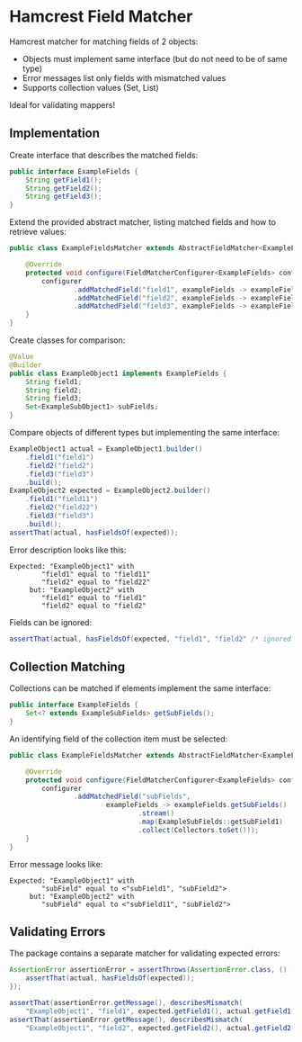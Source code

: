 # Hamcrest Field Matcher

Hamcrest matcher for matching fields of 2 objects:

* Objects must implement same interface (but do not need to be of same type)
* Error messages list only fields with mismatched values
* Supports collection values (Set, List)

Ideal for validating mappers!

## Implementation

Create interface that describes the matched fields:

```java
public interface ExampleFields {
    String getField1();
    String getField2();
    String getField3();
}
```

Extend the provided abstract matcher, listing matched fields and how to retrieve values:

```java
public class ExampleFieldsMatcher extends AbstractFieldMatcher<ExampleFields> {

    @Override
    protected void configure(FieldMatcherConfigurer<ExampleFields> configurer) {
        configurer
                .addMatchedField("field1", exampleFields -> exampleFields.getField1())
                .addMatchedField("field2", exampleFields -> exampleFields.getField2())
                .addMatchedField("field3", exampleFields -> exampleFields.getField3());
    }
}
```

Create classes for comparison:

```java
@Value
@Builder
public class ExampleObject1 implements ExampleFields {
    String field1;
    String field2;
    String field3;
    Set<ExampleSubObject1> subFields;
}
```

Compare objects of different types but implementing the same interface:

```java
ExampleObject1 actual = ExampleObject1.builder()
    .field1("field1")
    .field2("field2")
    .field3("field3")
    .build();
ExampleObject2 expected = ExampleObject2.builder()
    .field1("field11")
    .field2("field22")
    .field3("field3")
    .build();
assertThat(actual, hasFieldsOf(expected));
```

Error description looks like this:

```text
Expected: "ExampleObject1" with 
		"field1" equal to "field11"
		"field2" equal to "field22"
     but: "ExampleObject2" with 
		"field1" equal to "field1"
		"field2" equal to "field2"
```

Fields can be ignored:

```java
assertThat(actual, hasFieldsOf(expected, "field1", "field2" /* ignored */));
```

## Collection Matching

Collections can be matched if elements implement the same interface:

```java
public interface ExampleFields {
    Set<? extends ExampleSubFields> getSubFields();
}
```

An identifying field of the collection item must be selected:

```java
public class ExampleFieldsMatcher extends AbstractFieldMatcher<ExampleFields> {

    @Override
    protected void configure(FieldMatcherConfigurer<ExampleFields> configurer) {
        configurer
                .addMatchedField("subFields",
                        exampleFields -> exampleFields.getSubFields()
                                .stream()
                                .map(ExampleSubFields::getSubField1)
                                .collect(Collectors.toSet()));
    }
}
```

Error message looks like:

```text
Expected: "ExampleObject1" with 
		"subField" equal to <"subField1", "subField2">
     but: "ExampleObject2" with 
		"subField" equal to <"subField11", "subField2">
```

## Validating Errors

The package contains a separate matcher for validating expected errors:

```java
AssertionError assertionError = assertThrows(AssertionError.class, () -> {
    assertThat(actual, hasFieldsOf(expected));
});

assertThat(assertionError.getMessage(), describesMismatch(
    "ExampleObject1", "field1", expected.getField1(), actual.getField1()));
assertThat(assertionError.getMessage(), describesMismatch(
    "ExampleObject1", "field2", expected.getField2(), actual.getField2()));
```

